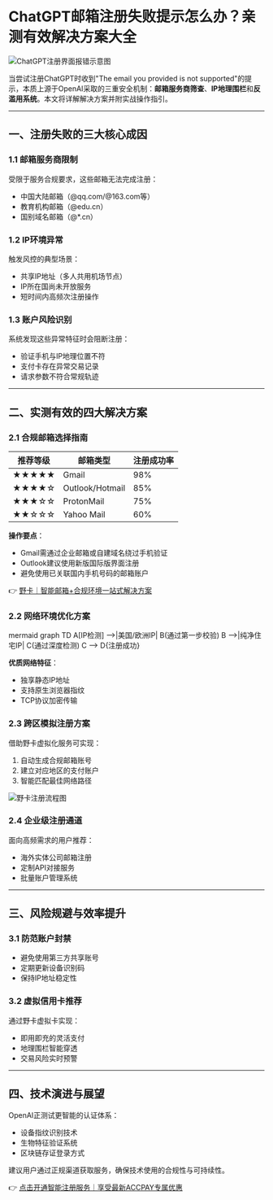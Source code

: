 # ChatGPT邮箱注册失败提示怎么办？亲测有效解决方案大全

![ChatGPT注册界面报错示意图](https://bbtdd.com/wp-content/uploads/img/76841887.webp)

当尝试注册ChatGPT时收到"The email you provided is not supported"的提示，本质上源于OpenAI采取的三重安全机制：**邮箱服务商筛查**、**IP地理围栏**和**反滥用系统**。本文将详解解决方案并附实战操作指引。

---

## 一、注册失败的三大核心成因
### 1.1 邮箱服务商限制
受限于服务合规要求，这些邮箱无法完成注册：
- 中国大陆邮箱（@qq.com/@163.com等）
- 教育机构邮箱（@edu.cn）
- 国别域名邮箱（@*.cn）

### 1.2 IP环境异常
触发风控的典型场景：
- 共享IP地址（多人共用机场节点）
- IP所在国尚未开放服务
- 短时间内高频次注册操作

### 1.3 账户风险识别
系统发现这些异常特征时会阻断注册：
- 验证手机与IP地理位置不符
- 支付卡存在异常交易记录
- 请求参数不符合常规轨迹

---

## 二、实测有效的四大解决方案
### 2.1 合规邮箱选择指南
| 推荐等级 | 邮箱类型       | 注册成功率 |
|----------|----------------|------------|
| ★★★★★   | Gmail          | 98%        | 
| ★★★★☆   | Outlook/Hotmail| 85%        |
| ★★★☆☆   | ProtonMail     | 75%        |
| ★★☆☆☆   | Yahoo Mail     | 60%        |

**操作要点**：
- Gmail需通过企业邮箱或自建域名绕过手机验证
- Outlook建议使用新版国际版界面注册
- 避免使用已关联国内手机号码的邮箱账户

👉 [野卡｜智能邮箱+合规环境一站式解决方案](https://bbtdd.com/yeka)

### 2.2 网络环境优化方案
mermaid
graph TD
    A[IP检测] -->|美国/欧洲IP| B(通过第一步校验)
    B -->|纯净住宅IP| C(通过深度检测)
    C --> D{注册成功}


**优质网络特征**：
- 独享静态IP地址
- 支持原生浏览器指纹
- TCP协议加密传输

### 2.3 跨区模拟注册方案
借助野卡虚拟化服务可实现：
1. 自动生成合规邮箱账号
2. 建立对应地区的支付账户
3. 智能匹配最佳网络路径

![野卡注册流程图](https://bbtdd.com/wp-content/uploads/img/4443052918541.webp)

### 2.4 企业级注册通道
面向高频需求的用户推荐：
- 海外实体公司邮箱注册
- 定制API对接服务
- 批量账户管理系统

---

## 三、风险规避与效率提升
### 3.1 防范账户封禁
- 避免使用第三方共享账号
- 定期更新设备识别码
- 保持IP地址稳定性

### 3.2 虚拟信用卡推荐
通过野卡虚拟卡实现：
- 即用即充的灵活支付
- 地理围栏智能穿透
- 交易风险实时预警

---

## 四、技术演进与展望
OpenAI正测试更智能的认证体系：
- 设备指纹识别技术
- 生物特征验证系统
- 区块链存证登录方式

建议用户通过正规渠道获取服务，确保技术使用的合规性与可持续性。

👉 [点击开通智能注册服务｜享受最新ACCPAY专属优惠](https://bbtdd.com/yeka)